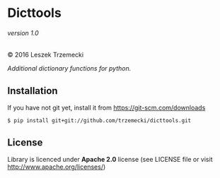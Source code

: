 # Dicttools
###### version 1.0
&copy; 2016 Leszek Trzemecki

*Additional dictionary functions for python.*


## Installation

If you have not git yet, install it from https://git-scm.com/downloads

    $ pip install git+git://github.com/trzemecki/dicttools.git

## License

Library is licenced under **Apache 2.0** license (see LICENSE file or visit http://www.apache.org/licenses/)